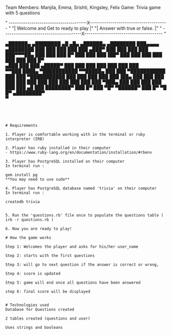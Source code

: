 
Team Members: Manjila, Emma, Srishti, Kingsley, Felix
Game: Trivia game with 5 questions

" --------------------------------------X-------------------------------------- "
"|                        Welcome and Get to ready to play                     |"
"|                           Answer with true or false.                        |"
" --------------------------------------X-------------------------------------- "



   ▄██████▄     ▄████████         ▄█   ▄█▄  ▄██████▄     ▄████████ ███▄▄▄▄      ▄████████
  ███    ███   ███    ███        ███ ▄███▀ ███    ███   ███    ███ ███▀▀▀██▄   ███    ███
  ███    █▀    ███    ███        ███▐██▀   ███    ███   ███    ███ ███   ███   ███    █▀  
 ▄███          ███    ███       ▄█████▀    ███    ███   ███    ███ ███   ███   ███        
▀▀███ ████▄  ▀███████████      ▀▀█████▄    ███    ███ ▀███████████ ███   ███ ▀███████████
  ███    ███   ███    ███        ███▐██▄   ███    ███   ███    ███ ███   ███          ███
  ███    ███   ███    ███        ███ ▀███▄ ███    ███   ███    ███ ███   ███    ▄█    ███
  ████████▀    ███    █▀         ███   ▀█▀  ▀██████▀    ███    █▀   ▀█   █▀   ▄████████▀  
                                 ▀                                                        









  ```




# Requirements

1. Player is comfortable working with in the terminal or ruby interpreter (IRB)

2. Player has ruby installed in their computer
  - https://www.ruby-lang.org/en/documentation/installation/#rbenv

3. Player has PostgreSQL installed on their computer
In terminal run :

gem install pg
**You may need to use sudo**

4. Player has PostgreSQL database named 'trivia' on their computer
In terminal run :

createdb trivia


5. Run the 'questions.rb' file once to populate the questions table ( irb -r questions.rb )

6. Now you are ready to play!

# How the game works

Step 1: Welcomes the player and asks for his/her user_name

Step 2: starts with the first questions

Step 3: will go to next question if the answer is correct or wrong,

Step 4: score is updated

Step 5: game will end once all questions have been answered

step 6: final score will be displayed


# Technologies used
Database for Questions created

2 tables created (questions and user)

Uses strings and booleans
